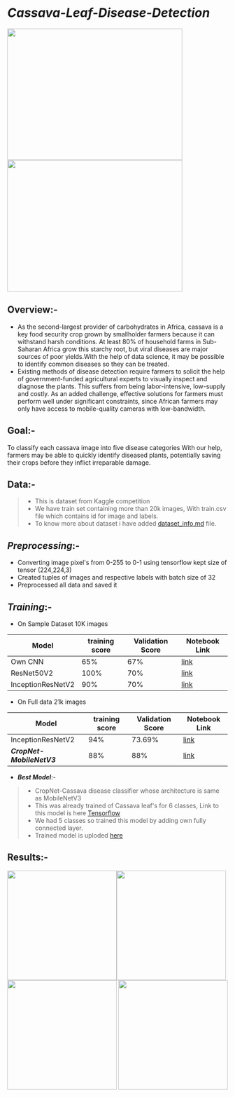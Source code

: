 # ***Cassava-Leaf-Disease-Detection***

<img src="https://user-images.githubusercontent.com/75840165/110804699-6b38d200-82a6-11eb-85fc-dc4e48dfa249.jpg" height=300, width=400 />  <img src="https://user-images.githubusercontent.com/75840165/110804685-68d67800-82a6-11eb-854b-a6c6711a853b.jpg" height=300, width=400 /> 

## Overview:-
* As the second-largest provider of carbohydrates in Africa, cassava is a key food security crop grown by smallholder farmers because it can withstand harsh conditions.
At least 80% of household farms in Sub-Saharan Africa grow this starchy root, but viral diseases are major sources of poor yields.With the help of data science, it 
may be possible to identify common diseases so they can be treated.
* Existing methods of disease detection require farmers to solicit the help of government-funded agricultural experts to visually inspect and diagnose the plants. This 
suffers from being labor-intensive, low-supply and costly. As an added challenge, effective solutions for farmers must perform well under significant constraints, since
African farmers may only have access to mobile-quality cameras with low-bandwidth.

## Goal:- 
To classify each cassava image into five disease categories  With our help, farmers may be able to quickly 
identify diseased plants, potentially saving their crops before they inflict irreparable damage.

## Data:- 
>* This is dataset from Kaggle competition 
>* We have train set containing  more than 20k images, With train.csv file which contains id for image and labels.
>* To know more about dataset i have added [dataset_info.md](https://github.com/AdiShirsath/Cassava-Leaf-Disease-Detection/blob/main/Dataset_info.md) file.

## ***Preprocessing***:-
* Converting image pixel's from 0-255 to 0-1 using tensorflow kept size of tensor (224,224,3) 
* Created tuples of images and respective labels with batch size of 32
* Preprocessed all data and saved it

## ***Training***:-
* On Sample Dataset 10K images

| Model   |training score|Validation Score| Notebook Link |   
|---------|--------------|----------------|---------------|   
| Own CNN |  65%         |    67%         |    [link](https://github.com/AdiShirsath/Cassava-Leaf-Disease-Detection/blob/main/Approch_1/Building_Own_CNN.ipynb)|   
|ResNet50V2| 100%        |    70%         |    [link](https://github.com/AdiShirsath/Cassava-Leaf-Disease-Detection/blob/main/Approch_1/ResNet.ipynb)          |   
|InceptionResNetV2| 90%  |    70%         |    [link](https://github.com/AdiShirsath/Cassava-Leaf-Disease-Detection/blob/main/Approch_1/InceptionResNet.ipynb) |   

* On Full data 21k images

| Model   |training score|Validation Score| Notebook Link |   
|---------|--------------|----------------|---------------|   
|InceptionResNetV2|  94% |    73.69%      |    [link](https://github.com/AdiShirsath/Cassava-Leaf-Disease-Detection/blob/main/Approch_1/InceptionResNetV2.ipynb)|   
|***CropNet-MobileNetV3***|88% |88% |[link](https://github.com/AdiShirsath/Cassava-Leaf-Disease-Detection/blob/main/Approch_1/Final_Model_CropNet_MobieNetV3ipynb%20(1).ipynb)|   

* ***Best Model***:-
>* CropNet-Cassava disease classifier whose architecture is same as MobileNetV3 
>* This was already trained of Cassava leaf's for 6 classes, Link to this model is here [Tensorflow](https://www.tensorflow.org/hub/tutorials/cropnet_cassava#:~:text=This%20notebook%20shows%20how%20to,disease%2C%20healthy%2C%20or%20unknown.)
>* We had 5 classes so trained this model by adding own fully connected layer.
>* Trained model is uploded [here]()  

## Results:-
<img src="https://user-images.githubusercontent.com/75840165/111299311-cafff600-8675-11eb-8ae4-83aa2b658dbb.png" height=250, weight=350 /><img src="https://user-images.githubusercontent.com/75840165/111299323-ce937d00-8675-11eb-9d45-11926101c0e7.png" height=250, weight=350 />
<img src="https://user-images.githubusercontent.com/75840165/111299331-d05d4080-8675-11eb-9b2a-f1f090b34a2d.png" height=250, weight=350 /> <img src="https://user-images.githubusercontent.com/75840165/111299333-d18e6d80-8675-11eb-8d91-af4cb545e5c3.png" height=250, weight=350 />

